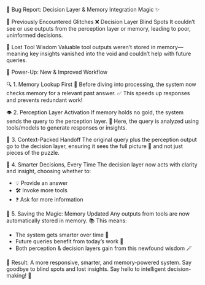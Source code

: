 🌟 Bug Report: Decision Layer & Memory Integration Magic ✨

🐞 Previously Encountered Glitches
❌ Decision Layer Blind Spots
It couldn’t see or use outputs from the perception layer or memory, leading to poor, uninformed decisions.

🧠 Lost Tool Wisdom
Valuable tool outputs weren’t stored in memory—meaning key insights vanished into the void and couldn’t help with future queries.

🚀 Power-Up: New & Improved Workflow

🔍 1. Memory Lookup First
🧠 Before diving into processing, the system now checks memory for a relevant past answer.
✅ This speeds up responses and prevents redundant work!

👁️ 2. Perception Layer Activation
If memory holds no gold, the system sends the query to the perception layer.
🔬 Here, the query is analyzed using tools/models to generate responses or insights.

🧭 3. Context-Packed Handoff
The original query plus the perception output go to the decision layer,
ensuring it sees the full picture 📸 and not just pieces of the puzzle.

🧠 4. Smarter Decisions, Every Time
The decision layer now acts with clarity and insight,
choosing whether to:
- 💡 Provide an answer
- 🛠️ Invoke more tools
- ❓ Ask for more information

💾 5. Saving the Magic: Memory Updated
Any outputs from tools are now automatically stored in memory.
📚 This means:
- The system gets smarter over time 🧠
- Future queries benefit from today’s work 🔁
- Both perception & decision layers gain from this newfound wisdom 🪄

🌈 Result: A more responsive, smarter, and memory-powered system.
Say goodbye to blind spots and lost insights. Say hello to intelligent decision-making! 🚀